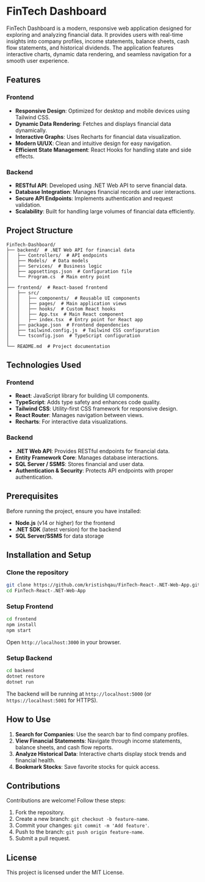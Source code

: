 # FinTech Dashboard

FinTech Dashboard is a modern, responsive web application designed for exploring and analyzing financial data. It provides users with real-time insights into company profiles, income statements, balance sheets, cash flow statements, and historical dividends. The application features interactive charts, dynamic data rendering, and seamless navigation for a smooth user experience.

## Features

### Frontend
- **Responsive Design**: Optimized for desktop and mobile devices using Tailwind CSS.
- **Dynamic Data Rendering**: Fetches and displays financial data dynamically.
- **Interactive Graphs**: Uses Recharts for financial data visualization.
- **Modern UI/UX**: Clean and intuitive design for easy navigation.
- **Efficient State Management**: React Hooks for handling state and side effects.

### Backend
- **RESTful API**: Developed using .NET Web API to serve financial data.
- **Database Integration**: Manages financial records and user interactions.
- **Secure API Endpoints**: Implements authentication and request validation.
- **Scalability**: Built for handling large volumes of financial data efficiently.

## Project Structure

```
FinTech-Dashboard/
├── backend/  # .NET Web API for financial data
│   ├── Controllers/  # API endpoints
│   ├── Models/  # Data models
│   ├── Services/  # Business logic
│   ├── appsettings.json  # Configuration file
│   └── Program.cs  # Main entry point
│
├── frontend/  # React-based frontend
│   ├── src/
│   │   ├── components/  # Reusable UI components
│   │   ├── pages/  # Main application views
│   │   ├── hooks/  # Custom React hooks
│   │   ├── App.tsx  # Main React component
│   │   ├── index.tsx  # Entry point for React app
│   ├── package.json  # Frontend dependencies
│   ├── tailwind.config.js  # Tailwind CSS configuration
│   └── tsconfig.json  # TypeScript configuration
│
└── README.md  # Project documentation
```

## Technologies Used

### Frontend
- **React**: JavaScript library for building UI components.
- **TypeScript**: Adds type safety and enhances code quality.
- **Tailwind CSS**: Utility-first CSS framework for responsive design.
- **React Router**: Manages navigation between views.
- **Recharts**: For interactive data visualizations.

### Backend
- **.NET Web API**: Provides RESTful endpoints for financial data.
- **Entity Framework Core**: Manages database interactions.
- **SQL Server / SSMS**: Stores financial and user data.
- **Authentication & Security**: Protects API endpoints with proper authentication.

## Prerequisites

Before running the project, ensure you have installed:
- **Node.js** (v14 or higher) for the frontend
- **.NET SDK** (latest version) for the backend
- **SQL Server/SSMS** for data storage

## Installation and Setup

### Clone the repository
```sh
git clone https://github.com/kristishqau/FinTech-React-.NET-Web-App.git
cd FinTech-React-.NET-Web-App
```

### Setup Frontend
```sh
cd frontend
npm install
npm start
```
Open `http://localhost:3000` in your browser.

### Setup Backend
```sh
cd backend
dotnet restore
dotnet run
```
The backend will be running at `http://localhost:5000` (or `https://localhost:5001` for HTTPS).

## How to Use

1. **Search for Companies**: Use the search bar to find company profiles.
2. **View Financial Statements**: Navigate through income statements, balance sheets, and cash flow reports.
3. **Analyze Historical Data**: Interactive charts display stock trends and financial health.
4. **Bookmark Stocks**: Save favorite stocks for quick access.

## Contributions

Contributions are welcome! Follow these steps:
1. Fork the repository.
2. Create a new branch: `git checkout -b feature-name`.
3. Commit your changes: `git commit -m 'Add feature'`.
4. Push to the branch: `git push origin feature-name`.
5. Submit a pull request.

## License

This project is licensed under the MIT License.
